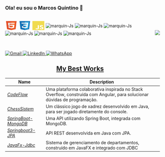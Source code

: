 <h3>Ola! eu sou o Marcos Quintino 👋</h3>
<div style="display: inline_block"><br>
  <div>
  <img align="center" alt="marquin-HTML" height="30" width="40" src="https://raw.githubusercontent.com/devicons/devicon/master/icons/html5/html5-original.svg">
  <img align="center" alt="marquin-CSS" height="30" width="40" src="https://raw.githubusercontent.com/devicons/devicon/master/icons/css3/css3-original.svg">
  <img align="center" alt="marquin-Js" height="30" width="40" src="https://raw.githubusercontent.com/devicons/devicon/master/icons/javascript/javascript-plain.svg"> 
  <img align="center" alt="marquin-Js" height="40" width="50" src="https://cdn.jsdelivr.net/gh/devicons/devicon/icons/java/java-original.svg" />
  <img align="center" alt="marquin-Js" height="40" width="50" src="https://cdn.jsdelivr.net/gh/devicons/devicon@latest/icons/spring/spring-original.svg" />
  <img align="center" alt="marquin-Js" height="30" width="40" src="https://cdn.jsdelivr.net/gh/devicons/devicon/icons/mysql/mysql-original.svg" />
  <img align="center" alt="marquin-Js" height="30" width="40" src="https://cdn.jsdelivr.net/gh/devicons/devicon@latest/icons/angular/angular-original.svg" />
  <img align="center" alt="marquin-Js" height="30" width="40" src="https://cdn.jsdelivr.net/gh/devicons/devicon@latest/icons/typescript/typescript-original.svg" />
  <img align="center" alt="marquin-Js" height="30" width="40" src="https://cdn.jsdelivr.net/gh/devicons/devicon@latest/icons/postgresql/postgresql-original.svg" />
  <img align="right" height="150" src="https://media1.tenor.com/m/_DOBjnGspYAAAAAC/code-coding.gif"  />
  </div><br><br>

</div> 
  <p align="left">
  <a href="mailto:marcosquintinodev@gmail.com" title="Gmail">
    <img src="https://img.shields.io/badge/-Gmail-FF0000?style=flat-square&labelColor=FF0000&logo=gmail&logoColor=white" alt="Gmail"/>
  </a>
  <a href="https://www.linkedin.com/in/marcos-quintino-32447a287/" title="LinkedIn">
    <img src="https://img.shields.io/badge/-Linkedin-0e76a8?style=flat-square&logo=Linkedin&logoColor=white" alt="LinkedIn"/>
  </a>
  <a href="https://api.whatsapp.com/send?phone=5547991533768" title="WhatsApp">
    <img src="https://img.shields.io/badge/-WhatsApp-25d366?style=flat-square&labelColor=25d366&logo=whatsapp&logoColor=white" alt="WhatsApp"/>
  </a>
</p>

<h2 align="center"><u>My Best Works</u></h2>

| Name                                                                                        | Description                                                |
| ---------------------------------------------------------------------------------------|---------------------------------------------------------------- |
| _[CodeFlow](https://github.com/MarcosQuintino0/codeflow)_                              | Uma plataforma colaborativa inspirada no Stack Overflow, construída com Angular, para solucionar dúvidas de programação.             |
| _[ChessSistem](https://github.com/MarcosQuintino0/chessSistem-java)_                   | Um clássico jogo de xadrez desenvolvido em Java, para ser jogado diretamente do console.     |
| _[SpringBoot-MongoDB](https://github.com/MarcosQuintino0/workshop-spring-boot-mongodb)_| Uma API  utilizando Spring Boot, integrada com MongoDB.             |
| _[Springboot3-JPA](https://github.com/MarcosQuintino0/workshop-springboot3-jpa)_       | API REST desenvolvida em Java com JPA.                                    |
| _[JavaFx-Jdbc](https://github.com/MarcosQuintino0/worshop-javafx-jdbc)_                |Sistema de gerenciamento de departamentos, construído em JavaFX e integrado com JDBC                |
